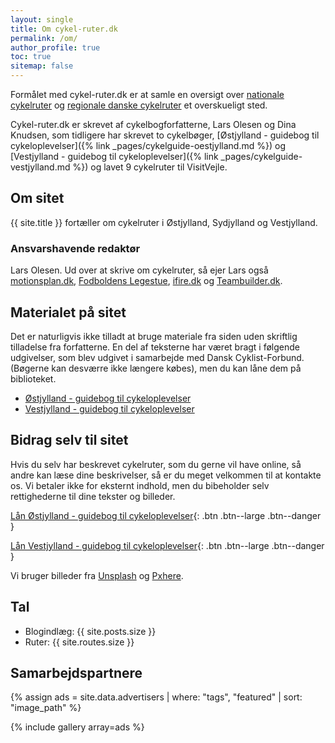 ```yaml
---
layout: single
title: Om cykel-ruter.dk
permalink: /om/
author_profile: true
toc: true
sitemap: false
---
```


Formålet med cykel-ruter.dk er at samle en oversigt over [nationale cykelruter](/nationale-cykelruter/) og [regionale danske cykelruter](/regionale-cykelruter/) et overskueligt sted.

Cykel-ruter.dk er skrevet af cykelbogforfatterne, Lars Olesen og Dina Knudsen, som tidligere har skrevet to cykelbøger, [Østjylland - guidebog til cykeloplevelser]({% link _pages/cykelguide-oestjylland.md %}) og [Vestjylland - guidebog til cykeloplevelser]({% link _pages/cykelguide-vestjylland.md %}) og lavet 9 cykelruter til VisitVejle.

## Om sitet

{{ site.title }} fortæller om cykelruter i Østjylland, Sydjylland og Vestjylland.

### Ansvarshavende redaktør

Lars Olesen. Ud over at skrive om cykelruter, så ejer Lars også [motionsplan.dk](https://www.motionsplan.dk), [Fodboldens Legestue](https://www.legestue.net), [ifire.dk](https://www.ifire.dk) og [Teambuilder.dk](https://www.teambuilder.dk).

## Materialet på sitet

Det er naturligvis ikke tilladt at bruge materiale fra siden uden skriftlig tilladelse fra forfatterne. En del af teksterne har været bragt i følgende udgivelser, som blev udgivet i samarbejde med Dansk Cyklist-Forbund. (Bøgerne kan desværre ikke længere købes), men du kan låne dem på biblioteket.

- [Østjylland - guidebog til cykeloplevelser](https://bibliotek.dk/da/work/870970-basis%3A26917603)
- [Vestjylland - guidebog til cykeloplevelser](https://bibliotek.dk/da/work/870970-basis%3A26918979)

## Bidrag selv til sitet

Hvis du selv har beskrevet cykelruter, som du gerne vil have online, så andre kan læse dine beskrivelser, så er du meget velkommen til at kontakte os. Vi betaler ikke for eksternt indhold, men du bibeholder selv rettighederne til dine tekster og billeder.

[Lån Østjylland - guidebog til cykeloplevelser](https://bibliotek.dk/da/work/870970-basis%3A26917603){: .btn .btn--large .btn--danger }

[Lån Vestjylland - guidebog til cykeloplevelser](https://bibliotek.dk/da/work/870970-basis%3A26918979){: .btn .btn--large .btn--danger }

Vi bruger billeder fra [Unsplash](http://unsplash.com) og [Pxhere](https://pxhere.com/).

## Tal

- Blogindlæg: {{ site.posts.size }}
- Ruter: {{ site.routes.size }}

## Samarbejdspartnere

{% assign ads = site.data.advertisers | where: "tags", "featured" | sort: "image_path" %}

{% include gallery array=ads %}
